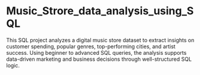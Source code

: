 # Music_Strore_data_analysis_using_SQL
This SQL project analyzes a digital music store dataset to extract insights on customer spending, popular genres, top-performing cities, and artist success. Using beginner to advanced SQL queries, the analysis supports data-driven marketing and business decisions through well-structured SQL logic.
